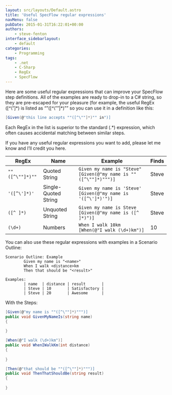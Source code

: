```yaml
---
layout: src/layouts/Default.astro
title: 'Useful SpecFlow regular expressions'
navMenu: false
pubDate: 2015-01-31T16:22:01+00:00
authors:
    - steve-fenton
interface_sidebarlayout:
    - default
categories:
    - Programming
tags:
    - .net
    - C-Sharp
    - RegEx
    - SpecFlow
---
```


Here are some useful regular expressions that can improve your SpecFlow step definitions. All of the examples are ready to drop-in to a C# string, so they are pre-escaped for your pleasure (for example, the useful RegEx (\[^\\”\]\*) is listed as “”(\[^\\””\]\*)”” so you can use it in a definition like this:

```csharp
[Given(@"this line accepts ""([^\""]*)"" in")]
```

Each RegEx in the list is superior to the standard (.\*) expression, which often causes accidental matching between similar steps.

If you have any useful regular expressions you want to add, please let me know and I’ll credit you here.

| RegEx                 | Name                 | Example                                                                | Finds |
|-----------------------|----------------------|------------------------------------------------------------------------|-------|
| ``` ""([^\""]*)"" ``` | Quoted String        | ``` Given my name is "Steve"  [Given(@"my name is ""([^\""]*)""")] ``` | Steve |
| ``` '([^\']*)' ```    | Single-Quoted String | ``` Given my name is 'Steve'  [Given(@"my name is '([^\']*)'")] ```    | Steve |
| ``` ([^ ]*) ```       | Unquoted String      | ``` Given my name is Steve  [Given(@"my name is ([^ ]*)")] ```         | Steve |
| ``` (\d+) ```         | Numbers              | ``` When I walk 10km  [When(@"I walk (\d+)km")] ```                    | 10    |

You can also use these regular expressions with examples in a Scenario Outline:

```gherkin
Scenario Outline: Example
        Given my name is "<name>"
        When I walk <distance>km
        Then that should be "<result>"

Examples:
        | name  | distance | result       |
        | Steve | 10       | Satisfactory |
        | Steve | 20       | Awesome      |
```

With the Steps:

```csharp
[Given(@"my name is ""([^\""]*)""")]
public void GivenMyNameIs(string name)
{
           
}

[When(@"I walk (\d+)km")]
public void WhenIWalkKm(int distance)
{
           
}

[Then(@"that should be ""([^\""]*)""")]
public void ThenThatShouldBe(string result)
{
           
}
```